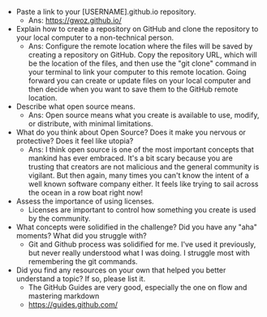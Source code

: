 * Paste a link to your [USERNAME].github.io repository.
  * Ans: https://gwoz.github.io/
* Explain how to create a repository on GitHub and clone the repository to your local computer to a non-technical person.
  * Ans: Configure the remote location where the files will be saved by creating a repository on GitHub. Copy the repository URL, which will be the location of the files, and then use the "git clone" command in your terminal to link your computer to this remote location. Going forward you can create or update files on your local computer and then decide when you want to save them to the GitHub remote location.
* Describe what open source means.
  * Ans: Open source means what you create is available to use, modify, or distribute, with minimal limitations.
* What do you think about Open Source? Does it make you nervous or protective? Does it feel like utopia?
  * Ans: I think open source is one of the most important concepts that mankind has ever embraced. It's a bit scary because you are trusting that creators are not malicious and the general community is vigilant. But then again, many times you can't know the intent of a well known software company either. It feels like trying to sail across the ocean in a row boat right now!
* Assess the importance of using licenses.
  * Licenses are important to control how something you create is used by the community.
* What concepts were solidified in the challenge? Did you have any "aha" moments? What did you struggle with?
  * Git and Github process was solidified for me. I've used it previously, but never really understood what I was doing. I struggle most with remembering the git commands.
* Did you find any resources on your own that helped you better understand a topic? If so, please list it.
  * The GitHub Guides are very good, especially the one on flow and mastering markdown
  * https://guides.github.com/